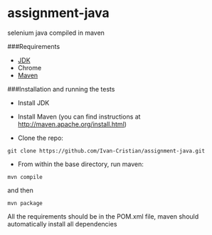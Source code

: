 # assignment-java
selenium java compiled in maven

###Requirements
* [JDK](http://www.oracle.com/technetwork/java/javase/downloads/jdk8-downloads-2133151.html)
* Chrome
* [Maven](http://maven.apache.org/install.html)

###Installation and running the tests
* Install JDK
* Install Maven (you can find instructions at http://maven.apache.org/install.html)

* Clone the repo:

`git clone https://github.com/Ivan-Cristian/assignment-java.git`

* From within the base directory, run maven:

`mvn compile`

and then

`mvn package`

All the requirements should be in the POM.xml file, maven should automatically install all dependencies
